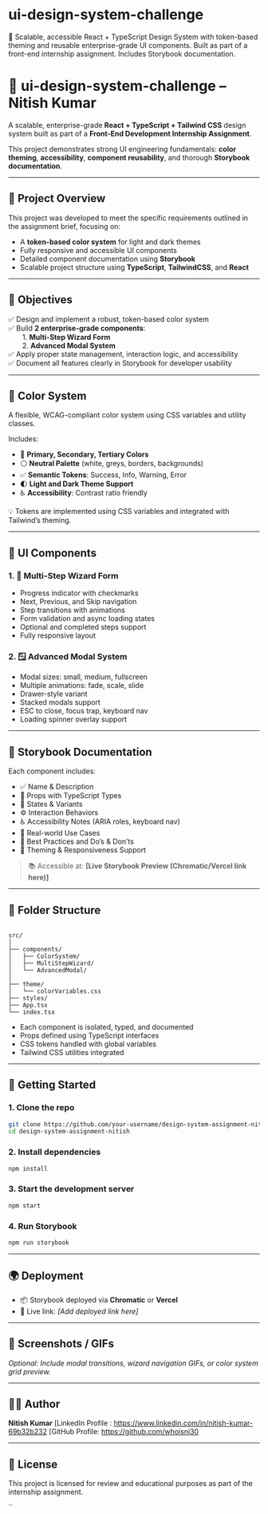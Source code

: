 # ui-design-system-challenge
🎨 Scalable, accessible React + TypeScript Design System with token-based theming and reusable enterprise-grade UI components. Built as part of a front-end internship assignment. Includes Storybook documentation.

# 🎨 ui-design-system-challenge – Nitish Kumar

A scalable, enterprise-grade **React + TypeScript + Tailwind CSS** design system built as part of a **Front-End Development Internship Assignment**.

This project demonstrates strong UI engineering fundamentals: **color theming**, **accessibility**, **component reusability**, and thorough **Storybook documentation**.

---

## 📁 Project Overview

This project was developed to meet the specific requirements outlined in the assignment brief, focusing on:

- A **token-based color system** for light and dark themes
- Fully responsive and accessible UI components
- Detailed component documentation using **Storybook**
- Scalable project structure using **TypeScript**, **TailwindCSS**, and **React**

---

## 🎯 Objectives

✅ Design and implement a robust, token-based color system  
✅ Build **2 enterprise-grade components**:  
  1. **Multi-Step Wizard Form**  
  2. **Advanced Modal System**  
✅ Apply proper state management, interaction logic, and accessibility  
✅ Document all features clearly in Storybook for developer usability

---

## 🧱 Color System

A flexible, WCAG-compliant color system using CSS variables and utility classes.

Includes:

- 🎨 **Primary, Secondary, Tertiary Colors**
- ⚪ **Neutral Palette** (white, greys, borders, backgrounds)
- ✅ **Semantic Tokens**: Success, Info, Warning, Error
- 🌓 **Light and Dark Theme Support**
- ♿ **Accessibility**: Contrast ratio friendly

💡 Tokens are implemented using CSS variables and integrated with Tailwind’s theming.

---

## 🧩 UI Components

### 1. 🧭 Multi-Step Wizard Form

- Progress indicator with checkmarks
- Next, Previous, and Skip navigation
- Step transitions with animations
- Form validation and async loading states
- Optional and completed steps support
- Fully responsive layout

### 2. 🪟 Advanced Modal System

- Modal sizes: small, medium, fullscreen
- Multiple animations: fade, scale, slide
- Drawer-style variant
- Stacked modals support
- ESC to close, focus trap, keyboard nav
- Loading spinner overlay support

---

## 📘 Storybook Documentation

Each component includes:

- ✅ Name & Description
- 🔧 Props with TypeScript Types
- 🔁 States & Variants
- ⚙️ Interaction Behaviors
- ♿ Accessibility Notes (ARIA roles, keyboard nav)
- 🧩 Real-world Use Cases
- 🧠 Best Practices and Do’s & Don’ts
- 🎨 Theming & Responsiveness Support

> 📚 Accessible at: **[Live Storybook Preview (Chromatic/Vercel link here)]**

---

## 📂 Folder Structure

```

src/
│
├── components/
│   ├── ColorSystem/
│   ├── MultiStepWizard/
│   └── AdvancedModal/
│
├── theme/
│   └── colorVariables.css
├── styles/
├── App.tsx
└── index.tsx

````

- Each component is isolated, typed, and documented
- Props defined using TypeScript interfaces
- CSS tokens handled with global variables
- Tailwind CSS utilities integrated

---

## 🚀 Getting Started

### 1. Clone the repo

```bash
git clone https://github.com/your-username/design-system-assignment-nitish.git
cd design-system-assignment-nitish
````

### 2. Install dependencies

```bash
npm install
```

### 3. Start the development server

```bash
npm start
```

### 4. Run Storybook

```bash
npm run storybook
```

---

## 🌍 Deployment

* 📦 Storybook deployed via **Chromatic** or **Vercel**
* 📌 Live link: *\[Add deployed link here]*

---

## 📸 Screenshots / GIFs

*Optional: Include modal transitions, wizard navigation GIFs, or color system grid preview.*

---

## 🧑‍💻 Author

**Nitish Kumar**
\[LinkedIn Profile : https://www.linkedin.com/in/nitish-kumar-69b32b232
\[GitHub Profile: https://github.com/whoisni30

---

## 📄 License

This project is licensed for review and educational purposes as part of the internship assignment.

``
